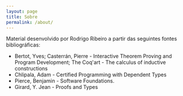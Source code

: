 ```yaml
---
layout: page
title: Sobre
permalink: /about/
---
```


Material desenvolvido por Rodrigo Ribeiro a partir das seguintes fontes bibliográficas:

- Bertot, Yves; Casterrán, Pierre - Interactive Theorem Proving
  and Program Development; The Coq'art - The calculus of inductive
      constructions
- Chlipala, Adam - Certified Programming with Dependent Types
- Pierce, Benjamin - Software Foundations.
- Girard, Y. Jean - Proofs and Types


